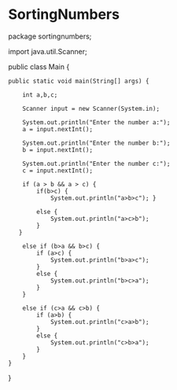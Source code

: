 # SortingNumbers

package sortingnumbers;

import java.util.Scanner;

public class Main {

	public static void main(String[] args) {
		
		int a,b,c;
		
		Scanner input = new Scanner(System.in);
		
		System.out.println("Enter the number a:");
		a = input.nextInt();
		
		System.out.println("Enter the number b:");
		b = input.nextInt();
		
		System.out.println("Enter the number c:");
		c = input.nextInt();
		
		if (a > b && a > c) {
			if(b>c) {
			    System.out.println("a>b>c"); }
		
		    else {
		    	System.out.println("a>c>b");
		    }
	   }

		else if (b>a && b>c) {
			if (a>c) {
				System.out.println("b>a>c");
			}
			else {
				System.out.println("b>c>a");
			}
		}
		
		else if (c>a && c>b) {
			if (a>b) {
				System.out.println("c>a>b");
			}
			else {
				System.out.println("c>b>a");
			}
		}
    }
}
